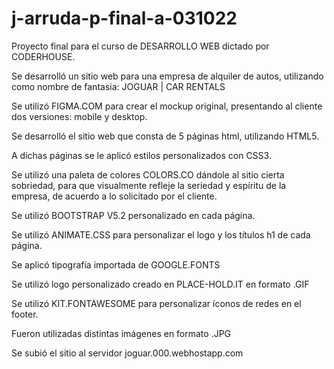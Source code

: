 # j-arruda-p-final-a-031022

Proyecto final para el curso de DESARROLLO WEB dictado por CODERHOUSE.

Se desarrolló un sitio web para una empresa de alquiler de autos, utilizando 
como nombre de fantasia: JOGUAR | CAR RENTALS

Se utilizó FIGMA.COM para crear el mockup original, presentando al cliente
dos versiones: mobile y desktop.

Se desarrolló el sitio web que consta de 5 páginas html, utilizando HTML5.

A dichas páginas se le aplicó estilos personalizados con CSS3.

Se utilizó una paleta de colores COLORS.CO dándole al sitio cierta sobriedad, 
para que visualmente refleje la seriedad y espíritu de la empresa, de 
acuerdo a lo solicitado por el cliente.

Se utilizó BOOTSTRAP V5.2 personalizado en cada página.

Se utilizó ANIMATE.CSS para personalizar el logo y los títulos h1 de 
cada página.

Se aplicó tipografía importada de GOOGLE.FONTS

Se utilizó logo personalizado creado en PLACE-HOLD.IT en formato .GIF

Se utilizó KIT.FONTAWESOME para personalizar íconos de redes en el footer.

Fueron utilizadas distintas imágenes en formato .JPG

Se subió el sitio al servidor joguar.000.webhostapp.com

